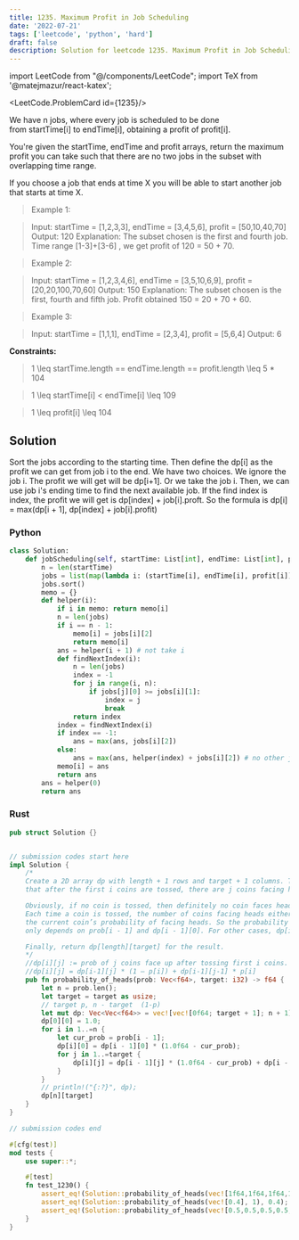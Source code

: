 ```yaml
---
title: 1235. Maximum Profit in Job Scheduling
date: '2022-07-21'
tags: ['leetcode', 'python', 'hard']
draft: false
description: Solution for leetcode 1235. Maximum Profit in Job Scheduling
---
```

import LeetCode from "@/components/LeetCode";
import TeX from '@matejmazur/react-katex';

<LeetCode.ProblemCard id={1235}/>

We have n jobs, where every job is scheduled to be done from startTime[i] to endTime[i], obtaining a profit of profit[i].

You're given the startTime, endTime and profit arrays, return the maximum profit you can take such that there are no two jobs in the subset with overlapping time range.

If you choose a job that ends at time X you will be able to start another job that starts at time X.

 > Example 1:

 > Input: startTime = [1,2,3,3], endTime = [3,4,5,6], profit = [50,10,40,70]
 > Output: 120
 > Explanation: The subset chosen is the first and fourth job. 
 > Time range [1-3]+[3-6] , we get profit of 120 = 50 + 70.

 > Example 2:

 > Input: startTime = [1,2,3,4,6], endTime = [3,5,10,6,9], profit = [20,20,100,70,60]
 > Output: 150
 > Explanation: The subset chosen is the first, fourth and fifth job. 
 > Profit obtained 150 = 20 + 70 + 60.

 > Example 3:

 > Input: startTime = [1,1,1], endTime = [2,3,4], profit = [5,6,4]
 > Output: 6

**Constraints:**

 > 1 <TeX>\leq</TeX> startTime.length == endTime.length == profit.length <TeX>\leq</TeX> 5 * 104

 > 1 <TeX>\leq</TeX> startTime[i] < endTime[i] <TeX>\leq</TeX> 109

 > 1 <TeX>\leq</TeX> profit[i] <TeX>\leq</TeX> 104

## Solution
Sort the jobs according to the starting time. Then define the dp[i] as the profit we can get from job i to the end. We have two choices. We ignore the job i. The profit we will get will be dp[i+1]. Or we take the job i. Then, we can use job i's ending time to find the next available job. If the find index is index, the profit we will get is dp[index] + job[i].proft. So the formula is dp[i] = max(dp[i + 1], dp[index] + job[i].profit)

### Python
```python
class Solution:
    def jobScheduling(self, startTime: List[int], endTime: List[int], profit: List[int]) -> int:
        n = len(startTime)
        jobs = list(map(lambda i: (startTime[i], endTime[i], profit[i]), range(n)))
        jobs.sort()
        memo = {}
        def helper(i):
            if i in memo: return memo[i]
            n = len(jobs)
            if i == n - 1:
                memo[i] = jobs[i][2]
                return memo[i]
            ans = helper(i + 1) # not take i
            def findNextIndex(i):
                n = len(jobs)
                index = -1
                for j in range(i, n):
                    if jobs[j][0] >= jobs[i][1]:
                        index = j
                        break
                return index
            index = findNextIndex(i)
            if index == -1:
                ans = max(ans, jobs[i][2]) 
            else:
                ans = max(ans, helper(index) + jobs[i][2]) # no other jobs we can take.
            memo[i] = ans
            return ans
        ans = helper(0)
        return ans
```
### Rust
```rust
pub struct Solution {}


// submission codes start here
impl Solution {
    /*
    Create a 2D array dp with length + 1 rows and target + 1 columns. The element at dp[i][j] stands for the probability 
    that after the first i coins are tossed, there are j coins facing heads.

    Obviously, if no coin is tossed, then definitely no coin faces heads, which has a probability 1, so dp[0][0] = 1. 
    Each time a coin is tossed, the number of coins facing heads either remains the same or increase by 1, depending on 
    the current coin’s probability of facing heads. So the probability can be calculated. For the case j equals 0, dp[i][0] 
    only depends on prob[i - 1] and dp[i - 1][0]. For other cases, dp[i][j] depends on prob[i - 1], dp[i - 1][j - 1] and dp[i - 1][j].

    Finally, return dp[length][target] for the result.
    */
    //dp[i][j] := prob of j coins face up after tossing first i coins.
    //dp[i][j] = dp[i-1][j] * (1 – p[i]) + dp[i-1][j-1] * p[i]
    pub fn probability_of_heads(prob: Vec<f64>, target: i32) -> f64 {
        let n = prob.len();
        let target = target as usize;
        // target p, n - target  (1-p)
        let mut dp: Vec<Vec<f64>> = vec![vec![0f64; target + 1]; n + 1];
        dp[0][0] = 1.0;
        for i in 1..=n {
            let cur_prob = prob[i - 1];
            dp[i][0] = dp[i - 1][0] * (1.0f64 - cur_prob);
            for j in 1..=target {
                dp[i][j] = dp[i - 1][j] * (1.0f64 - cur_prob) + dp[i - 1][j - 1] * cur_prob;
            }
        }
        // println!("{:?}", dp);
        dp[n][target]
    }
}

// submission codes end

#[cfg(test)]
mod tests {
    use super::*;

    #[test]
    fn test_1230() {
        assert_eq!(Solution::probability_of_heads(vec![1f64,1f64,1f64,1f64,1f64,1f64,1f64,1f64,1f64,1f64], 9), 0.0);
        assert_eq!(Solution::probability_of_heads(vec![0.4], 1), 0.4);
        assert_eq!(Solution::probability_of_heads(vec![0.5,0.5,0.5,0.5,0.5], 0), 0.03125);
    }
}

```
